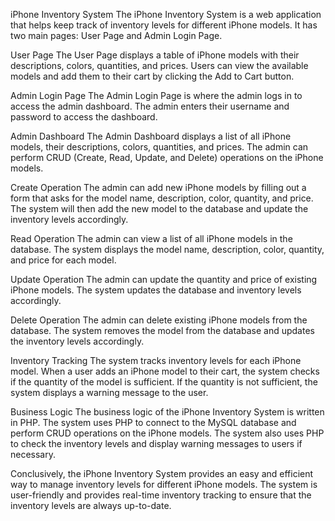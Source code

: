 iPhone Inventory System
The iPhone Inventory System is a web application that helps keep track of inventory levels for different iPhone models. It has two main pages: User Page and Admin Login Page.

User Page
The User Page displays a table of iPhone models with their descriptions, colors, quantities, and prices. Users can view the available models and add them to their cart by clicking the Add to Cart button.

Admin Login Page
The Admin Login Page is where the admin logs in to access the admin dashboard. The admin enters their username and password to access the dashboard.

Admin Dashboard
The Admin Dashboard displays a list of all iPhone models, their descriptions, colors, quantities, and prices. The admin can perform CRUD (Create, Read, Update, and Delete) operations on the iPhone models.

Create Operation
The admin can add new iPhone models by filling out a form that asks for the model name, description, color, quantity, and price. The system will then add the new model to the database and update the inventory levels accordingly.

Read Operation
The admin can view a list of all iPhone models in the database. The system displays the model name, description, color, quantity, and price for each model.

Update Operation
The admin can update the quantity and price of existing iPhone models. The system updates the database and inventory levels accordingly.

Delete Operation
The admin can delete existing iPhone models from the database. The system removes the model from the database and updates the inventory levels accordingly.

Inventory Tracking
The system tracks inventory levels for each iPhone model. When a user adds an iPhone model to their cart, the system checks if the quantity of the model is sufficient. If the quantity is not sufficient, the system displays a warning message to the user.

Business Logic
The business logic of the iPhone Inventory System is written in PHP. The system uses PHP to connect to the MySQL database and perform CRUD operations on the iPhone models. The system also uses PHP to check the inventory levels and display warning messages to users if necessary.

Conclusively, the iPhone Inventory System provides an easy and efficient way to manage inventory levels for different iPhone models. The system is user-friendly and provides real-time inventory tracking to ensure that the inventory levels are always up-to-date.

